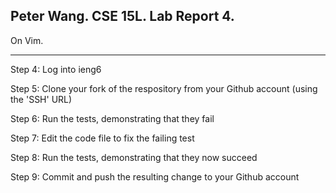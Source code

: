 Peter Wang. CSE 15L. Lab Report 4.
---

On Vim.

---

Step 4: Log into ieng6

Step 5: Clone your fork of the respository from your Github account (using the 'SSH' URL)

Step 6: Run the tests, demonstrating that they fail

Step 7: Edit the code file to fix the failing test

Step 8: Run the tests, demonstrating that they now succeed

Step 9: Commit and push the resulting change to your Github account
